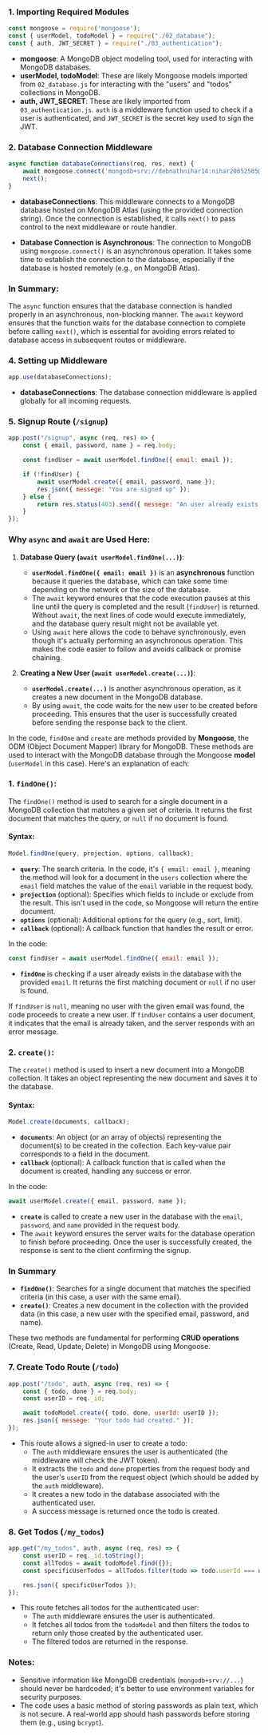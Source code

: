 ### 1. **Importing Required Modules**
```javascript
const mongoose = require('mongoose');
const { userModel, todoModel } = require("./02_database");
const { auth, JWT_SECRET } = require("./03_authentication");
```
- **mongoose**: A MongoDB object modeling tool, used for interacting with MongoDB databases.
- **userModel, todoModel**: These are likely Mongoose models imported from `02_database.js` for interacting with the "users" and "todos" collections in MongoDB.
- **auth, JWT_SECRET**: These are likely imported from `03_authentication.js`. `auth` is a middleware function used to check if a user is authenticated, and `JWT_SECRET` is the secret key used to sign the JWT.


### 2. **Database Connection Middleware**
```javascript
async function databaseConnections(req, res, next) {
    await mongoose.connect('mongodb+srv://debnathnihar14:nihar20052505@cluster0.kpsu7.mongodb.net/todo_app_database');
    next();
}
```
- **databaseConnections**: This middleware connects to a MongoDB database hosted on MongoDB Atlas (using the provided connection string). Once the connection is established, it calls `next()` to pass control to the next middleware or route handler.

- **Database Connection is Asynchronous**: The connection to MongoDB using `mongoose.connect()` is an asynchronous operation. It takes some time to establish the connection to the database, especially if the database is hosted remotely (e.g., on MongoDB Atlas). 

### In Summary:
The `async` function ensures that the database connection is handled properly in an asynchronous, non-blocking manner. The `await` keyword ensures that the function waits for the database connection to complete before calling `next()`, which is essential for avoiding errors related to database access in subsequent routes or middleware.

### 4. **Setting up Middleware**
```javascript
app.use(databaseConnections);
```
- **databaseConnections**: The database connection middleware is applied globally for all incoming requests.

### 5. **Signup Route (`/signup`)**
```javascript
app.post("/signup", async (req, res) => {
    const { email, password, name } = req.body;

    const findUser = await userModel.findOne({ email: email });

    if (!findUser) {
        await userModel.create({ email, password, name });
        res.json({ messege: "You are signed up" });
    } else {
        return res.status(403).send({ messege: "An user already exists with the same email" });
    }
});
```


### Why `async` and `await` are Used Here:

1. **Database Query (`await userModel.findOne(...)`)**:
   - **`userModel.findOne({ email: email })`** is an **asynchronous** function because it queries the database, which can take some time depending on the network or the size of the database.
   - The `await` keyword ensures that the code execution pauses at this line until the query is completed and the result (`findUser`) is returned. Without `await`, the next lines of code would execute immediately, and the database query result might not be available yet.
   - Using `await` here allows the code to behave synchronously, even though it's actually performing an asynchronous operation. This makes the code easier to follow and avoids callback or promise chaining.

2. **Creating a New User (`await userModel.create(...)`)**:
   - **`userModel.create(...)`** is another asynchronous operation, as it creates a new document in the MongoDB database.
   - By using `await`, the code waits for the new user to be created before proceeding. This ensures that the user is successfully created before sending the response back to the client.



In the code, `findOne` and `create` are methods provided by **Mongoose**, the ODM (Object Document Mapper) library for MongoDB. These methods are used to interact with the MongoDB database through the Mongoose **model** (`userModel` in this case). Here's an explanation of each:

### 1. **`findOne()`**:
The `findOne()` method is used to search for a single document in a MongoDB collection that matches a given set of criteria. It returns the first document that matches the query, or `null` if no document is found.

#### Syntax:
```javascript
Model.findOne(query, projection, options, callback);
```

- **`query`**: The search criteria. In the code, it's `{ email: email }`, meaning the method will look for a document in the `users` collection where the `email` field matches the value of the `email` variable in the request body.
- **`projection`** (optional): Specifies which fields to include or exclude from the result. This isn't used in the code, so Mongoose will return the entire document.
- **`options`** (optional): Additional options for the query (e.g., sort, limit).
- **`callback`** (optional): A callback function that handles the result or error.

In the code:
```javascript
const findUser = await userModel.findOne({ email: email });
```
- **`findOne`** is checking if a user already exists in the database with the provided `email`. It returns the first matching document or `null` if no user is found.

If `findUser` is `null`, meaning no user with the given email was found, the code proceeds to create a new user. If `findUser` contains a user document, it indicates that the email is already taken, and the server responds with an error message.

### 2. **`create()`**:
The `create()` method is used to insert a new document into a MongoDB collection. It takes an object representing the new document and saves it to the database.

#### Syntax:
```javascript
Model.create(documents, callback);
```

- **`documents`**: An object (or an array of objects) representing the document(s) to be created in the collection. Each key-value pair corresponds to a field in the document.
- **`callback`** (optional): A callback function that is called when the document is created, handling any success or error.

In the code:
```javascript
await userModel.create({ email, password, name });
```


- **`create`** is called to create a new user in the database with the `email`, `password`, and `name` provided in the request body.
- The `await` keyword ensures the server waits for the database operation to finish before proceeding. Once the user is successfully created, the response is sent to the client confirming the signup.

### In Summary
- **`findOne()`**: Searches for a single document that matches the specified criteria (in this case, a user with the same email).
- **`create()`**: Creates a new document in the collection with the provided data (in this case, a new user with the specified email, password, and name).

These two methods are fundamental for performing **CRUD operations** (Create, Read, Update, Delete) in MongoDB using Mongoose.

### 7. **Create Todo Route (`/todo`)**
```javascript
app.post("/todo", auth, async (req, res) => {
    const { todo, done } = req.body;
    const userID = req._id;

    await todoModel.create({ todo, done, userId: userID });
    res.json({ messege: "Your todo had created." });
});
```
- This route allows a signed-in user to create a todo:
  - The `auth` middleware ensures the user is authenticated (the middleware will check the JWT token).
  - It extracts the `todo` and `done` properties from the request body and the user's `userID` from the request object (which should be added by the `auth` middleware).
  - It creates a new todo in the database associated with the authenticated user.
  - A success message is returned once the todo is created.

### 8. **Get Todos (`/my_todos`)**
```javascript
app.get("/my_todos", auth, async (req, res) => {
    const userID = req._id.toString();
    const allTodos = await todoModel.find({});
    const specificUserTodos = allTodos.filter(todo => todo.userId === userID);

    res.json({ specificUserTodos });
});
```
- This route fetches all todos for the authenticated user:
  - The `auth` middleware ensures the user is authenticated.
  - It fetches all todos from the `todoModel` and then filters the todos to return only those created by the authenticated user.
  - The filtered todos are returned in the response.


### Notes:
- Sensitive information like MongoDB credentials (`mongodb+srv://...`) should never be hardcoded; it's better to use environment variables for security purposes.
- The code uses a basic method of storing passwords as plain text, which is not secure. A real-world app should hash passwords before storing them (e.g., using `bcrypt`).